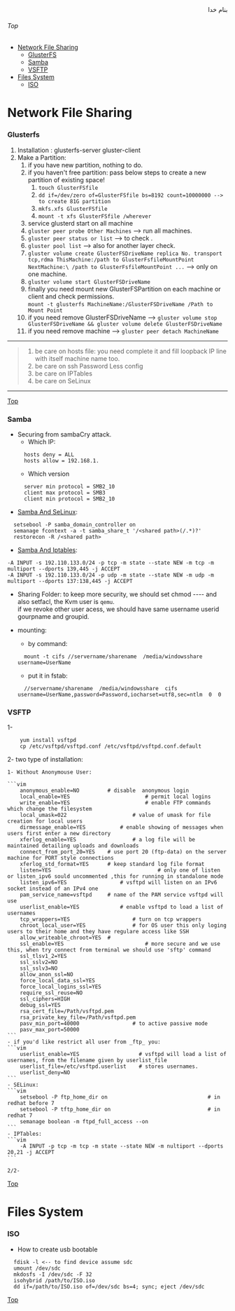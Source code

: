 <div dir="rtl">بنام خدا</div>

###### Top
- [Network File Sharing](#network-file-sharing)
	- [GlusterFS](#glusterfs)
	- [Samba](#samba)
	- [VSFTP](#vsftp)
- [Files System](#files-system)
	- [ISO](#iso)


# Network File Sharing
### Glusterfs
1. Installation : glusterfs-server gluster-client
2. Make a Partition:
	1. if you have new partition, nothing to do.
	2. if you haven't free partition: pass below steps to create a new partition of existing space!
		1. `touch GlusterFSfile`
		2. `dd if=/dev/zero of=GlusterFSfile bs=8192 count=10000000 --> to create 81G partition`
		3. `mkfs.xfs GlusterFSfile`
		4. `mount -t xfs GlusterFSfile /wherever`
	3. service glusterd start on all machine
	4. `gluster peer probe Other Machines` --> run all machines.
	5. `gluster peer status or list` --> to check .
	6. `gluster pool list` --> also for another layer check.
	7. `gluster volume create GlusterFSDriveName replica No. transport tcp,rdma ThisMachine:/path to GlusterFsfileMountPoint NextMachine:\
	/path to GlusterFsfileMountPoint ...` --> only on one machine.
	8. `gluster volume start GlusterFSDriveName`
	9. finally you need mount new GlusterFSPartition on each machine or client and check permissions.\
	`mount -t glusterfs MachineName:/GlusterFSDriveName /Path to Mount Point`
	10. if you need remove GlusterFSDriveName --> `gluster volume stop GlusterFSDriveName && gluster volume delete GlusterFSDriveName`
	11. if you need remove machine --> `gluster peer detach MachineName`

***
>	1. be care on hosts file: you need complete it and fill loopback IP line with itself machine name too.
>	2. be care on ssh Password Less config
>	3. be care on IPTables
>	4. be care on SeLinux
	
***
[Top](#top)
### Samba
- Securing from sambaCry attack.
   - Which IP:
   ```vim
     hosts deny = ALL
     hosts allow = 192.168.1.
   ```
   - Which version
   ```vim
     server min protocol = SMB2_10
     client max protocol = SMB3
     client min protocol = SMB2_10
   ```
- [Samba And SeLinux](http://danwalsh.livejournal.com/14195.html):
```vim
  setsebool -P samba_domain_controller on
  semanage fcontext -a -t samba_share_t '/<shared path>(/.*)?'
  restorecon -R /<shared path>
```
- [Samba And Iptables](https://wiki.centos.org/HowTos/SetUpSamba#head-26340a1a2c9cb4d46d51b9429fd030239b57feb4):
```vim
-A INPUT -s 192.110.133.0/24 -p tcp -m state --state NEW -m tcp -m multiport --dports 139,445 -j ACCEPT
-A INPUT -s 192.110.133.0/24 -p udp -m state --state NEW -m udp -m multiport --dports 137:138,445 -j ACCEPT
```
- Sharing Folder: to keep more security, we should set chmod ---- and also setfacl, the Kvm user is `qemu`.\
	if we revoke other user acess, we should have same username userid gourpname and groupid.

- mounting:
   - by command:
   ```vim
     mount -t cifs //servername/sharename  /media/windowsshare  username=UserName
   ```
   - put it in fstab:
   ```vim
     //servername/sharename  /media/windowsshare  cifs  username=UserName,password=Password,iocharset=utf8,sec=ntlm  0  0
   ```
   
### VSFTP
1-
```vim
	yum install vsftpd
	cp /etc/vsftpd/vsftpd.conf /etc/vsftpd/vsftpd.conf.default
```
2- two type of installation:

	1- Without Anonymouse User:
	
	```vim
		anonymous_enable=NO       	# disable  anonymous login
		local_enable=YES						# permit local logins
		write_enable=YES						# enable FTP commands which change the filesystem
		local_umask=022		     			# value of umask for file creation for local users
		dirmessage_enable=YES	  		# enable showing of messages when users first enter a new directory
		xferlog_enable=YES					# a log file will be maintained detailing uploads and downloads
		connect_from_port_20=YES  	# use port 20 (ftp-data) on the server machine for PORT style connections
		xferlog_std_format=YES    	# keep standard log file format
		listen=YES   								# only one of listen or listen_ipv6 sould uncommented ,this for running in standalone mode
		listen_ipv6=YES		        	# vsftpd will listen on an IPv6 socket instead of an IPv4 one
		pam_service_name=vsftpd   	# name of the PAM service vsftpd will use
		userlist_enable=YES  	    	# enable vsftpd to load a list of usernames
		tcp_wrappers=YES  					# turn on tcp wrappers
		chroot_local_user=YES				# for OS user this only loging users to their home and they have regulare access like SSH
		allow_writeable_chroot=YES	#		
		ssl_enable=YES							# more secure and we use this, when try connect from terminal we should use 'sftp' command
		ssl_tlsv1_2=YES
		ssl_sslv2=NO
		ssl_sslv3=NO
		allow_anon_ssl=NO
		force_local_data_ssl=YES
		force_local_logins_ssl=YES
		require_ssl_reuse=NO
		ssl_ciphers=HIGH
		debug_ssl=YES
		rsa_cert_file=/Path/vsftpd.pem
		rsa_private_key_file=/Path/vsftpd.pem
		pasv_min_port=40000					# to active passive mode
		pasv_max_port=50000
	```
	- if you'd like restrict all user from _ftp_ you:
	```vim
		userlist_enable=YES                   # vsftpd will load a list of usernames, from the filename given by userlist_file
		userlist_file=/etc/vsftpd.userlist    # stores usernames.
		userlist_deny=NO	
	```
	- SELinux:
	```vim
		setsebool -P ftp_home_dir on								# in redhat before 7
		setsebool -P tftp_home_dir on								# in redhat 7
		semanage boolean -m ftpd_full_access --on
	```
	- IPTables:
	```vim
		-A INPUT -p tcp -m tcp -m state --state NEW -m nultiport --dports 20,21 -j ACCEPT
	```
	
	2/2-
	
[Top](#top)
# Files System
### ISO
- How to create usb bootable
```vim
  fdisk -l <-- to find device assume sdc
  umount /dev/sdc
  mkdosfs -I /dev/sdc -F 32
  isohybrid /path/to/ISO.iso
  dd if=/path/to/ISO.iso of=/dev/sdc bs=4; sync; eject /dev/sdc
```

[Top](#top)
###
